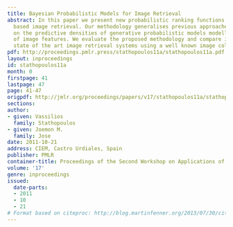 ```yaml
---
title: Bayesian Probabilistic Models for Image Retrieval
abstract: In this paper we present new probabilistic ranking functions for content
  based image retrieval. Our methodology generalises previous approaches and is based
  on the predictive densities of generative probabilistic models modelling the density
  of image features. We evaluate the proposed methodology and compare it against two
  state of the art image retrieval systems using a well known image collection.
pdf: http://proceedings.pmlr.press/stathopoulos11a/stathopoulos11a.pdf
layout: inproceedings
id: stathopoulos11a
month: 0
firstpage: 41
lastpage: 47
page: 41-47
origpdf: http://jmlr.org/proceedings/papers/v17/stathopoulos11a/stathopoulos11a.pdf
sections: 
author:
- given: Vassilios
  family: Stathopoulos
- given: Joemon M.
  family: Jose
date: 2011-10-21
address: CIEM, Castro Urdiales, Spain
publisher: PMLR
container-title: Proceedings of the Second Workshop on Applications of Pattern Analysis
volume: '17'
genre: inproceedings
issued:
  date-parts:
  - 2011
  - 10
  - 21
# Format based on citeproc: http://blog.martinfenner.org/2013/07/30/citeproc-yaml-for-bibliographies/
---
```

